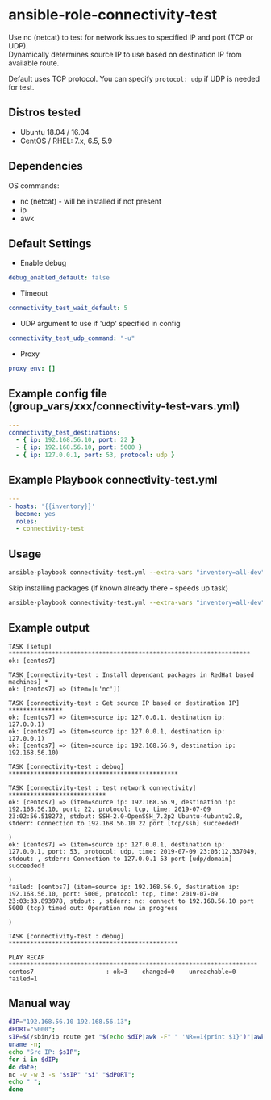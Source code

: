 # ansible-role-connectivity-test

Use nc (netcat) to test for network issues to specified IP and port (TCP or UDP).  
Dynamically determines source IP to use based on destination IP from available route.

Default uses TCP protocol. You can specify `protocol: udp` if UDP is needed for test.

## Distros tested

* Ubuntu 18.04 / 16.04
* CentOS / RHEL: 7.x, 6.5, 5.9

## Dependencies

OS commands:  

* nc (netcat) - will be installed if not present
* ip
* awk

## Default Settings

* Enable debug

```yaml
debug_enabled_default: false
```

* Timeout

```yaml
connectivity_test_wait_default: 5
```

* UDP argument to use if 'udp' specified in config

```yaml
connectivity_test_udp_command: "-u"
```

* Proxy

```yaml
proxy_env: []
```

## Example config file (group_vars/xxx/connectivity-test-vars.yml)

```yaml
---
connectivity_test_destinations:
  - { ip: 192.168.56.10, port: 22 }
  - { ip: 192.168.56.10, port: 5000 }
  - { ip: 127.0.0.1, port: 53, protocol: udp }
```

## Example Playbook connectivity-test.yml

```yaml
---
- hosts: '{{inventory}}'
  become: yes
  roles:
  - connectivity-test
```

## Usage

```bash
ansible-playbook connectivity-test.yml --extra-vars "inventory=all-dev" -i hosts
```

Skip installing packages (if known already there - speeds up task)

```bash
ansible-playbook connectivity-test.yml --extra-vars "inventory=all-dev" -i hosts --skip-tags connectivity_install_pkg
```

## Example output

```ansible
TASK [setup] *******************************************************************
ok: [centos7]

TASK [connectivity-test : Install dependant packages in RedHat based machines] *
ok: [centos7] => (item=[u'nc'])

TASK [connectivity-test : Get source IP based on destination IP] ***************
ok: [centos7] => (item=source ip: 127.0.0.1, destination ip: 127.0.0.1)
ok: [centos7] => (item=source ip: 127.0.0.1, destination ip: 127.0.0.1)
ok: [centos7] => (item=source ip: 192.168.56.9, destination ip: 192.168.56.10)

TASK [connectivity-test : debug] ***********************************************

TASK [connectivity-test : test network connectivity] ***************************
ok: [centos7] => (item=source ip: 192.168.56.9, destination ip: 192.168.56.10, port: 22, protocol: tcp, time: 2019-07-09 23:02:56.518272, stdout: SSH-2.0-OpenSSH_7.2p2 Ubuntu-4ubuntu2.8, stderr: Connection to 192.168.56.10 22 port [tcp/ssh] succeeded!

)
ok: [centos7] => (item=source ip: 127.0.0.1, destination ip: 127.0.0.1, port: 53, protocol: udp, time: 2019-07-09 23:03:12.337049, stdout: , stderr: Connection to 127.0.0.1 53 port [udp/domain] succeeded!

)
failed: [centos7] (item=source ip: 192.168.56.9, destination ip: 192.168.56.10, port: 5000, protocol: tcp, time: 2019-07-09 23:03:33.893978, stdout: , stderr: nc: connect to 192.168.56.10 port 5000 (tcp) timed out: Operation now in progress

)

TASK [connectivity-test : debug] ***********************************************

PLAY RECAP *********************************************************************
centos7                    : ok=3    changed=0    unreachable=0    failed=1  

```

## Manual way

```bash
dIP="192.168.56.10 192.168.56.13";
dPORT="5000";
sIP=$(/sbin/ip route get "$(echo $dIP|awk -F" " 'NR==1{print $1}')"|awk 'NR==1{print $NF}');
uname -n;
echo "Src IP: $sIP";
for i in $dIP;
do date;
nc -v -w 3 -s "$sIP" "$i" "$dPORT";
echo " ";
done
```
